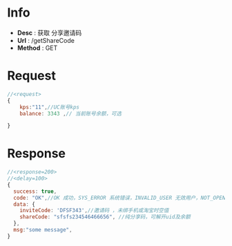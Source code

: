 # Info

* __Desc__   : 获取 分享邀请码
* __Url__    : /getShareCode
* __Method__ : GET

# Request

```js
//<request>
{
    kps:"11",//UC账号kps
    balance: 3343 ,// 当前账号余额，可选

}
```

# Response

```js
//<response=200>
//<delay=100>
{
  success: true,
  code: "OK",//OK 成功，SYS_ERROR 系统错误，INVALID_USER 无效用户，NOT_OPEN 未开启赏金模式
  data: {
    inviteCode: 'DFSF343',//邀请码 ，未绑手机或淘宝时空值
    shareCode: "sfsfs234546466656", //纯分享码，可解开uid及余额
  },
  msg:"some message",
}
```
